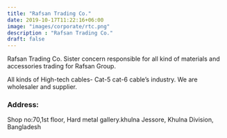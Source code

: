 ```yaml
---
title: "Rafsan Trading Co."
date: 2019-10-17T11:22:16+06:00
image: "images/corporate/rtc.png"
description : "Rafsan Trading Co."
draft: false
---
```


Rafsan Trading Co. Sister concern responsible for all kind of materials and accessories trading for Rafsan Group.

All kinds of High-tech cables- Cat-5 cat-6 cable’s industry. We are wholesaler and supplier.

### Address:

Shop no:70,1st floor, Hard metal gallery.khulna Jessore, Khulna Division, Bangladesh